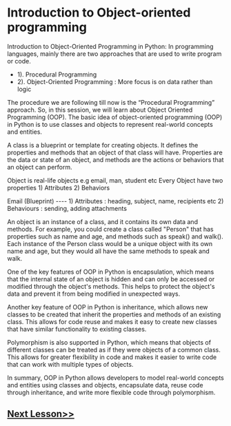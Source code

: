 # Introduction to Object-oriented programming
Introduction to Object-Oriented Programming in Python: In programming languages, mainly there are two approaches that are used to write program or code.
- 1). Procedural Programming
- 2). Object-Oriented Programming  : More focus is on data rather than logic

The procedure we are following till now is the “Procedural Programming” approach. 
So, in this session, we will learn about Object Oriented Programming (OOP).
The basic idea of object-oriented programming (OOP) in Python is to use classes and objects to represent real-world concepts and entities.

A class is a blueprint or template for creating objects. It defines the properties and methods that an object of that class will have. Properties are the data or state of an object, and methods are the actions or behaviors that an object can perform.

Object is real-life objects      e.g email, man, student  etc
Every Object have two properties 1) Attributes  2) Behaviors

Email (Blueprint) ---- 1) Attributes : heading, subject, name, recipients etc
                       2) Behaviours : sending, adding attachments 

An object is an instance of a class, and it contains its own data and methods. For example, you could create a class called "Person" that has properties such as name and age, and methods such as speak() and walk(). Each instance of the Person class would be a unique object with its own name and age, but they would all have the same methods to speak and walk.

One of the key features of OOP in Python is encapsulation, which means that the internal state of an object is hidden and can only be accessed or modified through the object's methods. This helps to protect the object's data and prevent it from being modified in unexpected ways.

Another key feature of OOP in Python is inheritance, which allows new classes to be created that inherit the properties and methods of an existing class. This allows for code reuse and makes it easy to create new classes that have similar functionality to existing classes.

Polymorphism is also supported in Python, which means that objects of different classes can be treated as if they were objects of a common class. This allows for greater flexibility in code and makes it easier to write code that can work with multiple types of objects.

In summary, OOP in Python allows developers to model real-world concepts and entities using classes and objects, encapsulate data, reuse code through inheritance, and write more flexible code through polymorphism.
 ## [Next Lesson>>](https://replit.com/@codewithharry/57-Day57-Classes-and-Objects)
